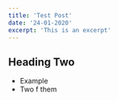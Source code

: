 ```yaml
---
title: 'Test Post'
date: '24-01-2020'
excerpt: 'This is an excerpt'
---
```


## Heading Two

- Example
- Two f them